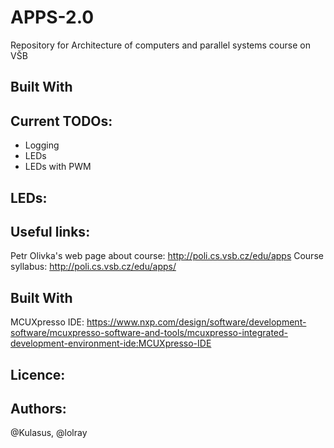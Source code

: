 # APPS-2.0
Repository for Architecture of computers and parallel systems course on VŠB
## Built With
## Current TODOs:
* Logging
* LEDs
* LEDs with PWM

## LEDs:

## Useful links:
Petr Olivka's web page about course: http://poli.cs.vsb.cz/edu/apps
Course syllabus: http://poli.cs.vsb.cz/edu/apps/



## Built With
MCUXpresso IDE: https://www.nxp.com/design/software/development-software/mcuxpresso-software-and-tools/mcuxpresso-integrated-development-environment-ide:MCUXpresso-IDE
## Licence:

## Authors:
@Kulasus, @lolray
